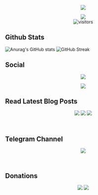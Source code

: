 <p align='center'><img src="https://user-images.githubusercontent.com/72663288/220564572-04384160-ec18-418d-a644-0d16dba1612c.png">
<p align="center">
<a href="https://hits.seeyoufarm.com"><img src="https://hits.seeyoufarm.com/api/count/incr/badge.svg?url=https%3A%2F%2Fgithub.com%2Fisuruwa&count_bg=%2379C83D&title_bg=%23555555&icon=&icon_color=%23E7E7E7&title=hits&edge_flat=false"/></a>
<br>
<img align="center" alt="visitors" src="https://visitor-badge.glitch.me/badge?page_id=isuruwa-admin" />
</p>

## Github Stats
![Anurag's GitHub stats](https://github-readme-stats.vercel.app/api?username=isuruwa&show_icons=true&theme=dark)
![GitHub Streak](https://streak-stats.demolab.com?user=isuruwa&theme=highcontrast)
<br>

## Social
<p align='center'><a href="https://twitter.com/intent/user?screen_name=i_s_u_r_u_w_a"><img src="https://img.shields.io/twitter/follow/i_s_u_r_u_w_a"/></a>
<p align='center'><a href="https://discordapp.com/users/873118843554385930"><img height=auto width=auto src="https://discord.c99.nl/widget/theme-2/873118843554385930.png" height="1000px"/></a></p><be>

## Read Latest Blog Posts
<p align='center'><a href="https://isuruwa.github.io/"><img src="https://img.shields.io/badge/Wordpress-21759B?style=for-the-badge&logo=wordpress&logoColor=white"/></a>
<a href="https://dev.to/isuruwa"><img src="https://img.shields.io/badge/dev.to-0A0A0A?style=for-the-badge&logo=devdotto&logoColor=white"/></a>
<a href="https://isuruwa.medium.com"><img src="https://img.shields.io/badge/Medium-12100E?style=for-the-badge&logo=medium&logoColor=white"/></a></p>
<br>

## Telegram Channel
<p align='center'><a href="https://t.me/x_insights"><img src="https://img.shields.io/badge/Telegram-2CA5E0?style=for-the-badge&logo=telegram&logoColor=white"/> </a></p><br>
 
## Donations
<p align='center'><a href="https://www.buymeacoffee.com/isuruwa"><img src="https://img.icons8.com/color-glass/64/000000/coffee.png"/></a>
<a href="https://pastebin.com/iHWvSB3p"><img src="https://img.shields.io/badge/Bitcoin-000000?style=for-the-badge&logo=bitcoin&logoColor=white"/></a></p>
